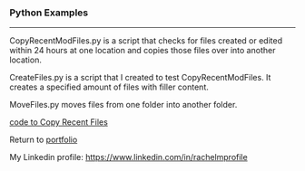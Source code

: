 ### Python Examples
***

CopyRecentModFiles.py is a script that checks for files created or edited within 24 hours at one location and copies those files over into another location.

CreateFiles.py is a script that I created to test CopyRecentModFiles. It creates a specified amount of files with filler content.

MoveFiles.py moves files from one folder into another folder.

[code to Copy Recent Files ](Portfolio/docs/Python/CopyRecentModFiles.py)

Return to [portfolio](../../../)


My Linkedin profile: https://www.linkedin.com/in/rachelmprofile
